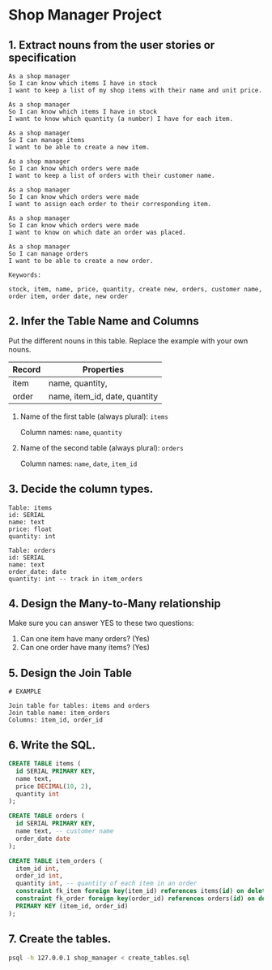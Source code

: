 # Shop Manager Project 


## 1. Extract nouns from the user stories or specification

```
As a shop manager
So I can know which items I have in stock
I want to keep a list of my shop items with their name and unit price.

As a shop manager
So I can know which items I have in stock
I want to know which quantity (a number) I have for each item.

As a shop manager
So I can manage items
I want to be able to create a new item.

As a shop manager
So I can know which orders were made
I want to keep a list of orders with their customer name.

As a shop manager
So I can know which orders were made
I want to assign each order to their corresponding item.

As a shop manager
So I can know which orders were made
I want to know on which date an order was placed. 

As a shop manager
So I can manage orders
I want to be able to create a new order.

```

```
Keywords:

stock, item, name, price, quantity, create new, orders, customer name, order item, order date, new order
```

## 2. Infer the Table Name and Columns

Put the different nouns in this table. Replace the example with your own nouns.

| Record                | Properties          |
| --------------------- | ------------------  |
| item                  | name, quantity,
| order                 | name, item_id, date, quantity

1. Name of the first table (always plural): `items` 

    Column names: `name`, `quantity`

2. Name of the second table (always plural): `orders` 

    Column names: `name`, `date`, `item_id` 

## 3. Decide the column types.

```
Table: items
id: SERIAL
name: text
price: float
quantity: int

Table: orders
id: SERIAL
name: text
order_date: date
quantity: int -- track in item_orders

```

## 4. Design the Many-to-Many relationship

Make sure you can answer YES to these two questions:

1. Can one item have many orders? (Yes)
2. Can one order have many items? (Yes)



## 5. Design the Join Table

```
# EXAMPLE

Join table for tables: items and orders
Join table name: item_orders
Columns: item_id, order_id
```

## 6. Write the SQL.

```sql
CREATE TABLE items (
  id SERIAL PRIMARY KEY,
  name text,
  price DECIMAL(10, 2),
  quantity int
);

CREATE TABLE orders (
  id SERIAL PRIMARY KEY,
  name text, -- customer name
  order_date date
);

CREATE TABLE item_orders (
  item_id int,
  order_id int,
  quantity int, -- quantity of each item in an order
  constraint fk_item foreign key(item_id) references items(id) on delete cascade,
  constraint fk_order foreign key(order_id) references orders(id) on delete cascade,
  PRIMARY KEY (item_id, order_id)
);

```

## 7. Create the tables.

```bash
psql -h 127.0.0.1 shop_manager < create_tables.sql
```